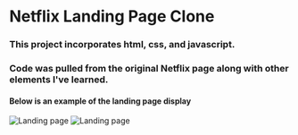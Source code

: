 # Netflix Landing Page Clone

### This project incorporates html, css, and javascript.
### Code was pulled from the original Netflix page along with other elements I've learned.

#### Below is an example of the landing page display
![Landing page](https://i.ibb.co/VLSVgv8/landing-page-1.png)
![Landing page](https://i.ibb.co/6tTgKHL/Landing-page-2.png)

